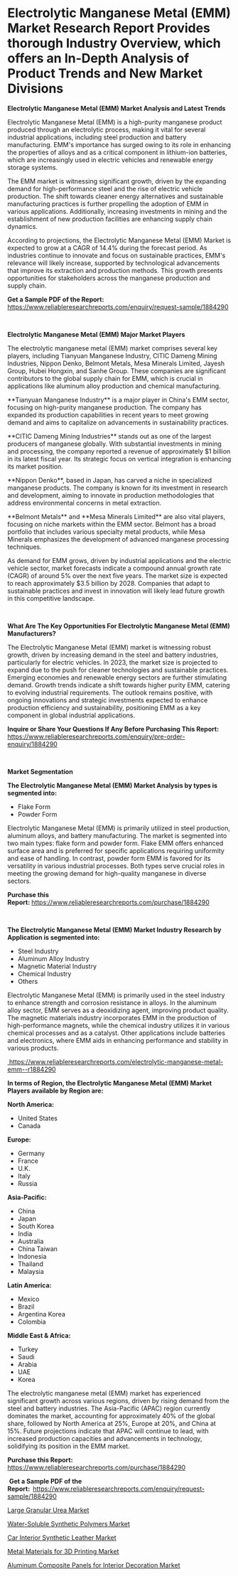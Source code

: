<p><h1>Electrolytic Manganese Metal (EMM) Market Research Report Provides thorough Industry Overview, which offers an In-Depth Analysis of Product Trends and New Market Divisions</h1></p><p><strong>Electrolytic Manganese Metal (EMM) Market Analysis and Latest Trends</strong></p>
<p><p>Electrolytic Manganese Metal (EMM) is a high-purity manganese product produced through an electrolytic process, making it vital for several industrial applications, including steel production and battery manufacturing. EMM's importance has surged owing to its role in enhancing the properties of alloys and as a critical component in lithium-ion batteries, which are increasingly used in electric vehicles and renewable energy storage systems.</p><p>The EMM market is witnessing significant growth, driven by the expanding demand for high-performance steel and the rise of electric vehicle production. The shift towards cleaner energy alternatives and sustainable manufacturing practices is further propelling the adoption of EMM in various applications. Additionally, increasing investments in mining and the establishment of new production facilities are enhancing supply chain dynamics.</p><p>According to projections, the Electrolytic Manganese Metal (EMM) Market is expected to grow at a CAGR of 14.4% during the forecast period. As industries continue to innovate and focus on sustainable practices, EMM's relevance will likely increase, supported by technological advancements that improve its extraction and production methods. This growth presents opportunities for stakeholders across the manganese production and supply chain.</p></p>
<p><strong>Get a Sample PDF of the Report:&nbsp;</strong> <a href="https://www.reliableresearchreports.com/enquiry/request-sample/1884290?utm_campaign=32&utm_medium=2&utm_source=Github&utm_content=ia&utm_term=03042025&utm_id=electrolytic-manganese-metal-emm">https://www.reliableresearchreports.com/enquiry/request-sample/1884290</a></p>
<p>&nbsp;</p>
<p><strong>Electrolytic Manganese Metal (EMM) Major Market Players</strong></p>
<p><p>The electrolytic manganese metal (EMM) market comprises several key players, including Tianyuan Manganese Industry, CITIC Dameng Mining Industries, Nippon Denko, Belmont Metals, Mesa Minerals Limited, Jayesh Group, Hubei Hongxin, and Sanhe Group. These companies are significant contributors to the global supply chain for EMM, which is crucial in applications like aluminum alloy production and chemical manufacturing.</p><p>**Tianyuan Manganese Industry** is a major player in China's EMM sector, focusing on high-purity manganese production. The company has expanded its production capabilities in recent years to meet growing demand and aims to capitalize on advancements in sustainability practices.</p><p>**CITIC Dameng Mining Industries** stands out as one of the largest producers of manganese globally. With substantial investments in mining and processing, the company reported a revenue of approximately $1 billion in its latest fiscal year. Its strategic focus on vertical integration is enhancing its market position.</p><p>**Nippon Denko**, based in Japan, has carved a niche in specialized manganese products. The company is known for its investment in research and development, aiming to innovate in production methodologies that address environmental concerns in metal extraction.</p><p>**Belmont Metals** and **Mesa Minerals Limited** are also vital players, focusing on niche markets within the EMM sector. Belmont has a broad portfolio that includes various specialty metal products, while Mesa Minerals emphasizes the development of advanced manganese processing techniques.</p><p>As demand for EMM grows, driven by industrial applications and the electric vehicle sector, market forecasts indicate a compound annual growth rate (CAGR) of around 5% over the next five years. The market size is expected to reach approximately $3.5 billion by 2028. Companies that adapt to sustainable practices and invest in innovation will likely lead future growth in this competitive landscape.</p></p>
<p>&nbsp;</p>
<p><strong>What Are The Key Opportunities For Electrolytic Manganese Metal (EMM) Manufacturers?</strong></p>
<p><p>The Electrolytic Manganese Metal (EMM) market is witnessing robust growth, driven by increasing demand in the steel and battery industries, particularly for electric vehicles. In 2023, the market size is projected to expand due to the push for cleaner technologies and sustainable practices. Emerging economies and renewable energy sectors are further stimulating demand. Growth trends indicate a shift towards higher purity EMM, catering to evolving industrial requirements. The outlook remains positive, with ongoing innovations and strategic investments expected to enhance production efficiency and sustainability, positioning EMM as a key component in global industrial applications.</p></p>
<p><strong>Inquire or Share Your Questions If Any Before Purchasing This Report:</strong> <a href="https://www.reliableresearchreports.com/enquiry/pre-order-enquiry/1884290?utm_campaign=32&utm_medium=2&utm_source=Github&utm_content=ia&utm_term=03042025&utm_id=electrolytic-manganese-metal-emm">https://www.reliableresearchreports.com/enquiry/pre-order-enquiry/1884290</a></p>
<p>&nbsp;</p>
<p><strong>Market Segmentation</strong></p>
<p><strong>The Electrolytic Manganese Metal (EMM) Market Analysis by types is segmented into:</strong></p>
<p><ul><li>Flake Form</li><li>Powder Form</li></ul></p>
<p><p>Electrolytic Manganese Metal (EMM) is primarily utilized in steel production, aluminum alloys, and battery manufacturing. The market is segmented into two main types: flake form and powder form. Flake EMM offers enhanced surface area and is preferred for specific applications requiring uniformity and ease of handling. In contrast, powder form EMM is favored for its versatility in various industrial processes. Both types serve crucial roles in meeting the growing demand for high-quality manganese in diverse sectors.</p></p>
<p><strong>Purchase this Report:&nbsp;</strong><a href="https://www.reliableresearchreports.com/purchase/1884290?utm_campaign=32&utm_medium=2&utm_source=Github&utm_content=ia&utm_term=03042025&utm_id=electrolytic-manganese-metal-emm">https://www.reliableresearchreports.com/purchase/1884290</a></p>
<p>&nbsp;</p>
<p><strong>The Electrolytic Manganese Metal (EMM) Market Industry Research by Application is segmented into:</strong></p>
<p><ul><li>Steel Industry</li><li>Aluminum Alloy Industry</li><li>Magnetic Material Industry</li><li>Chemical Industry</li><li>Others</li></ul></p>
<p><p>Electrolytic Manganese Metal (EMM) is primarily used in the steel industry to enhance strength and corrosion resistance in alloys. In the aluminum alloy sector, EMM serves as a deoxidizing agent, improving product quality. The magnetic materials industry incorporates EMM in the production of high-performance magnets, while the chemical industry utilizes it in various chemical processes and as a catalyst. Other applications include batteries and electronics, where EMM aids in enhancing performance and stability in various products.</p></p>
<p><a href="https://www.reliableresearchreports.com/electrolytic-manganese-metal-emm--r1884290?utm_campaign=32&utm_medium=2&utm_source=Github&utm_content=ia&utm_term=03042025&utm_id=electrolytic-manganese-metal-emm">&nbsp;https://www.reliableresearchreports.com/electrolytic-manganese-metal-emm--r1884290</a></p>
<p><strong>In terms of Region, the Electrolytic Manganese Metal (EMM) Market Players available by Region are:</strong></p>
<p>
    <p> <strong> North America: </strong>
        <ul>
            <li>United States</li>
            <li>Canada</li>
        </ul>
        </p> 
    <p> <strong> Europe: </strong>
        <ul>
            <li>Germany</li>
            <li>France</li>
            <li>U.K.</li>
            <li>Italy</li>
            <li>Russia</li>
        </ul>
        </p> 
    <p> <strong> Asia-Pacific: </strong>
        <ul>
            <li>China</li>
            <li>Japan</li>
            <li>South Korea</li>
            <li>India</li>
            <li>Australia</li>
            <li>China Taiwan</li>
            <li>Indonesia</li>
            <li>Thailand</li>
            <li>Malaysia</li>
        </ul>
        </p> 
    <p> <strong> Latin America: </strong>
        <ul>
            <li>Mexico</li>
            <li>Brazil</li>
            <li>Argentina Korea</li>
            <li>Colombia</li>
        </ul>
        </p> 
    <p> <strong> Middle East & Africa: </strong>
        <ul>
            <li>Turkey</li>
            <li>Saudi</li>
            <li>Arabia</li>
            <li>UAE</li>
            <li>Korea</li>
        </ul>
    </p>
    </p>
<p><p>The electrolytic manganese metal (EMM) market has experienced significant growth across various regions, driven by rising demand from the steel and battery industries. The Asia-Pacific (APAC) region currently dominates the market, accounting for approximately 40% of the global share, followed by North America at 25%, Europe at 20%, and China at 15%. Future projections indicate that APAC will continue to lead, with increased production capacities and advancements in technology, solidifying its position in the EMM market.</p></p>
<p><strong>Purchase this Report: </strong><a href="https://www.reliableresearchreports.com/purchase/1884290?utm_campaign=32&utm_medium=2&utm_source=Github&utm_content=ia&utm_term=03042025&utm_id=electrolytic-manganese-metal-emm">https://www.reliableresearchreports.com/purchase/1884290</a></p>
<p>&nbsp;<strong>Get a Sample PDF of the Report:&nbsp;&nbsp;</strong><a href="https://www.reliableresearchreports.com/enquiry/request-sample/1884290?utm_campaign=32&utm_medium=2&utm_source=Github&utm_content=ia&utm_term=03042025&utm_id=electrolytic-manganese-metal-emm">https://www.reliableresearchreports.com/enquiry/request-sample/1884290</a></p>
<p><strong></strong></p>
<p><p><a href="https://github.com/kirstejuvet/Market-Research-Report-List-1/blob/main/large-granular-urea-market.md?utm_campaign=32&utm_medium=2&utm_source=Github&utm_content=ia&utm_term=03042025&utm_id=electrolytic-manganese-metal-emm">Large Granular Urea Market</a></p><p><a href="https://github.com/abuegalawixo/Market-Research-Report-List-1/blob/main/water-soluble-synthetic-polymers-market.md?utm_campaign=32&utm_medium=2&utm_source=Github&utm_content=ia&utm_term=03042025&utm_id=electrolytic-manganese-metal-emm">Water-Soluble Synthetic Polymers Market</a></p><p><a href="https://github.com/cernkomlkawi/Market-Research-Report-List-1/blob/main/car-interior-synthetic-leather-market.md?utm_campaign=32&utm_medium=2&utm_source=Github&utm_content=ia&utm_term=03042025&utm_id=electrolytic-manganese-metal-emm">Car Interior Synthetic Leather Market</a></p><p><a href="https://github.com/trossdushi7u/Market-Research-Report-List-1/blob/main/metal-materials-for-3d-printing-market.md?utm_campaign=32&utm_medium=2&utm_source=Github&utm_content=ia&utm_term=03042025&utm_id=electrolytic-manganese-metal-emm">Metal Materials for 3D Printing Market</a></p><p><a href="https://github.com/godutetraeva/Market-Research-Report-List-1/blob/main/aluminum-composite-panels-for-interior-decoration-market.md?utm_campaign=32&utm_medium=2&utm_source=Github&utm_content=ia&utm_term=03042025&utm_id=electrolytic-manganese-metal-emm">Aluminum Composite Panels for Interior Decoration Market</a></p></p>